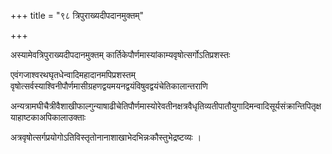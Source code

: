 +++
title = "९८ त्रिपुराख्यदीपदानमुक्तम्"

+++

अस्यामेवत्रिपुराख्यदीपदानमुक्तम् कार्तिकेपौर्णमास्यांकाम्यवृषोत्सर्गोऽतिप्रशस्तः

एवंगजाश्वरथघृतधेन्वादिमहादानमपिप्रशस्तम् वृषोत्सर्वस्याश्विनीपौर्णमासीग्रहणद्वयमयनद्वयंविषुवद्वयंचेतिकालान्तराणि

अन्यत्रामघीचैत्रीवैशाखीफाल्गुन्याषाढीचेतिपौर्णमास्योरेवतीनक्षत्रवैधृतिव्यतीपातौयुगादिमन्वादिसूर्यसंक्रान्तिपितृक्षयाहाष्टकाअपिकालाउक्ताः

अत्रवृषोत्सर्गप्रयोगोऽतिविस्तृतोनानाशाखाभेदभिन्नःकौस्तुभेद्रष्टव्यः ।
